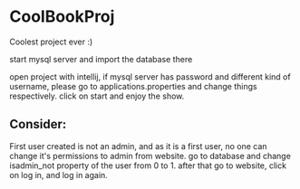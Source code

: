 # CoolBookProj

Coolest project ever :) 

start mysql server and import the database there

open project with intellij, if mysql server has password and different kind of username, please go to applications.properties and change things respectively. click on start and enjoy the show.

  ## Consider:

First user created is not an admin, and as it is a first user, no one can change it's permissions to admin from website. go to database and change isadmin_not property of the user from 0 to 1. after that go to website, click on log in, and log in again.

